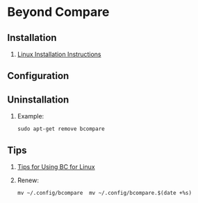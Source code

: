 # Beyond Compare

## Installation

1. [Linux Installation Instructions](https://www.scootersoftware.com/download.php?zz=kb_linux_install)

## Configuration

## Uninstallation

1. Example:

    ```console
    sudo apt-get remove bcompare
    ```

## Tips

1. [Tips for Using BC for Linux](https://www.scootersoftware.com/support.php?zz=kb_linuxtips)
1. Renew:

    ```console
    mv ~/.config/bcompare  mv ~/.config/bcompare.$(date +%s)
    ```
